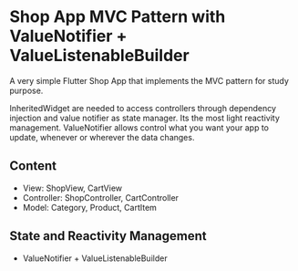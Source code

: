 # Shop App MVC Pattern with ValueNotifier + ValueListenableBuilder 

A very simple Flutter Shop App that implements the MVC pattern for study purpose.

InheritedWidget are needed to access controllers through dependency injection and value notifier as state manager. Its the most light reactivity management.
ValueNotifier allows control what you want your app to update, whenever or wherever the data changes.

## Content
- View: ShopView, CartView
- Controller: ShopController, CartController
- Model: Category, Product, CartItem

## State and Reactivity Management
- ValueNotifier + ValueListenableBuilder
